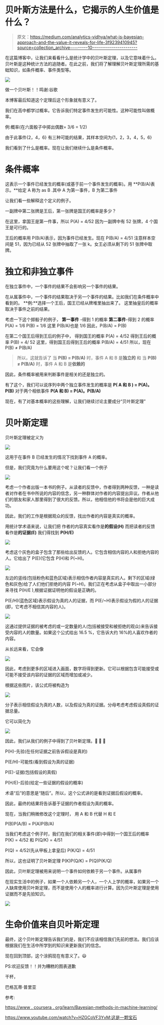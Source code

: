 # 贝叶斯方法是什么，它揭示的人生价值是什么？

> 原文：<https://medium.com/analytics-vidhya/what-is-bayesian-approach-and-the-value-it-reveals-for-life-3f9239410945?source=collection_archive---------10----------------------->

在这篇博客中，让我们来看看什么是统计学中的贝叶斯定理，以及它意味着什么。贝叶斯是这种统计方法的追随者。在此之前，我们将了解理解贝叶斯定理所需的基础知识，如条件概率、事件类型等。

![](img/54434e138c486165f49d79d166922b60.png)

做一个贝叶斯！！鸣谢:谷歌

本博客最后知道这个定理后这个形象就有意义了。

我们在高中都学过概率。它告诉我们特定事件发生的可能性。这种可能性叫做概率。

例:概率(在六面骰子中掷出偶数= 3/6 = 1/2)

由于此事件{2，4，6}
有三种可能的结果，其样本空间为{1，2，3，4，5，6}

我们看到了什么是概率。现在让我们继续什么是条件概率。

# **条件概率**

这表示一个事件已经发生的概率(或基于前一个事件发生的概率)。用 **P(B/A)表示。**给定 A 称为 as B .其中 A 为第一事件，B 为第二事件

让我们看一些解释这个定义的例子。

一副牌中第二张牌是王后，第一张牌是国王的概率是多少？

在这里，拿国王是第一件事，所以 P(A) = 4/52
因为一副牌中有 52 张牌，4 个国王是可行的。

王后的概率用 P(B/A)表示，因为事件已经发生。现在
P(B/A) = 4/51
注意样本空间是 51，因为已经从 52 张牌中抽取了一张 k。女王必须从剩下的 51 张牌中取牌。

# **独立和非独立事件**

在独立事件中，一个事件的结果不会影响另一个事件的结果。

在从属事件中，一个事件的结果取决于另一个事件的结果。比如我们在条件概率中看到的。
**例:**选择一个王后，国王已经从牌堆里抽出来了。
这里抽皇后的概率取决于事件之前的结果。

考虑一下这个掷骰子的例子，
**第一事件** -得到 1 的概率
**第二事件**-得到 2 的概率
P(A) = 1/6
P(B) = 1/6
这里 P(B/A)也是 1/6
因此，P(B/A) = P(B)

在第二个国王后得到王后的例子中，
得到国王的概率 P(A) = 4/52
得到王后的概率 P(B) = 4/ 52
这里，得到国王后得到王后的概率
P(B/A) = 4/51
所以，现在 P(B) ≠ P(B/A)

> 所以，这就告诉了
> 当 **P(B) = P(B/A)** 时，事件 A 和 B 是**独立的**
> 和
> 当 **P(B) ≠ P(B/A)** 时，事件 A 和 B 是**依赖的**

因此，条件概率被用来判断事件是相关的还是独立的。

有了这个，我们可以说序列中两个独立事件发生的概率是
**P( A 和 B ) = P(A)。P(B)**
对于两个相依事件
**P(A 和 B) = P(A)。P(B/A)**

现在，有了对基本概率的这些理解，让我们继续讨论主要成分“贝叶斯定理”

# **贝叶斯定理**

贝叶斯定理被定义为

![](img/2a831fde86b7223a461470fd5968a8c9.png)

这用于在事件 B 已经发生的情况下找到事件 A 的概率。

但是，我们究竟为什么要用这个呢？让我们看一个例子

![](img/b83ae41a80c447776de87d0c4331d34b.png)

考虑一个作者出版一本书的例子。从读者的反馈中，作者得到两种反馈，一种是读者对作者在书中所说的内容的信念，另一种群体对作者的内容提出异议。作者从他们的朋友和家人那里得到了很大的反馈。所以，他相信他的书将会是他的巨大成功。

因此，我们的工作是根据观众的反馈，找出作者的内容是真实的概率。

用统计学术语来说，让我们把
作者的内容真实看作是**的假设(H)**
而把读者的反馈看作是**的证据(E)**
我们得找到 **P(H/E)**

![](img/38cda8c2a79156e298cdd03ccf28c266.png)

考虑这个灰色的盒子包含了那些给出反馈的人。它包含相信内容的人和拒绝内容的人。它给出了 P(E)(它包含 P(H)和 P(~H)。

![](img/32876cd11ee6c4979a375b9f1d8dd901.png)

左边的竖线(包括粉色和蓝色区域)表示相信作者内容是真实的人。剩下的区域(绿色和灰色)给了人们他们拒绝的内容 P(~H)。我们正在考虑从盒子中取出一小部分来寻找 P(H/E ),根据证据证明他的假设是正确的。

P(E/H)(蓝色区域)表示假设为真的人的证据，而 P(E/~H)表示假设为假的人的证据(即，它考虑不相信其内容的人)。

![](img/e47fc1e920bdb04129c57d2e7b66a569.png)

这通过提供证据的被考虑的或一定数量的人(包括被接受和被拒绝的观众)来告诉接受内容的人的数量。如果这个公式给出 16.5 %，它告诉大约 16%的人喜欢作者的内容。

从长远来看，它会像

![](img/3500cd11a8690246800ed23cf05d82ab.png)

因此，考虑到更多的区域进入画面，数字将得到更新。它可以根据包含可能接受或可能不接受该内容的证据的区域而增加或减少。

根据这些图片，该公式将被构造为

![](img/9100ba59817dd8646a46dac47be08e0e.png)

分子表示相信假设为真的人数，以及假设为真的证据。分母考虑考虑假设真假的证据总量。

它可以简化为

![](img/e9b5205d910584fd9bed65e77cb69966.png)

因此，我们从我们的例子中得到了贝叶斯定理。🎉 🎉 🎉

P(H)-先验(在任何证据之前告诉假设是真的)

P(E/H)-可能性(看到假设为真的证据)

P(E)-证据(包括假设的真假)

P(H/E)-后验(给定一些证据的假设的概率)

术语“后”的意思是“随后”。所以，这个公式讲的是看到证据后假设的概率。

因此，最终的结果将告诉基于证据的作者假设为真的概率。

现在，当我们稍微修改这个定理时，
用 A 和 B 代替 H 和 E

P(B)P(A/B) = P(A)P(B/A)

当我们考虑这个例子时，我们在我们的相关事件(即)中得到一个国王后的概率
P(K) = 4/52 和 P(Q/K) = 4/51

P(Q) = 4/52(先从甲板上拿皇后)
P(K/Q) = 4/51

所以，这也证明了贝叶斯定理
P(K)P(Q/K) = P(Q)P(K/Q)

因此，贝叶斯定理被用来说明一个事件如何依赖于另一个事件。从属事件

在现实生活中的例子，如果一个人依赖另一个人，一个人上学的概率，如果另一个人缺席使用贝叶斯定理，而不是使用个人的概率进行计算。因为贝叶斯定理是使用证据而不是先验知识。

![](img/dbdd70c02cafbde42a8194259c8746e5.png)

# **生命价值来自贝叶斯定理**

最终，这个贝叶斯定理告诉我们的是，我们不应该相信我们先前的想法。我们应该根据我们在生活中所学到的知识来更新我们的信念。

现在回到顶部，这个涂鸦现在有意义了。😃

PS:欢迎反馈！！并为糟糕的图表道歉

干杯，

巴格瓦蒂·普里亚

参考:

[https://www . coursera . org/learn/Bayesian-methods-in-machine-learning/](https://www.coursera.org/learn/bayesian-methods-in-machine-learning/home/welcome)

https://www.youtube.com/watch?v=HZGCoVF3YvM:这是一颗宝石